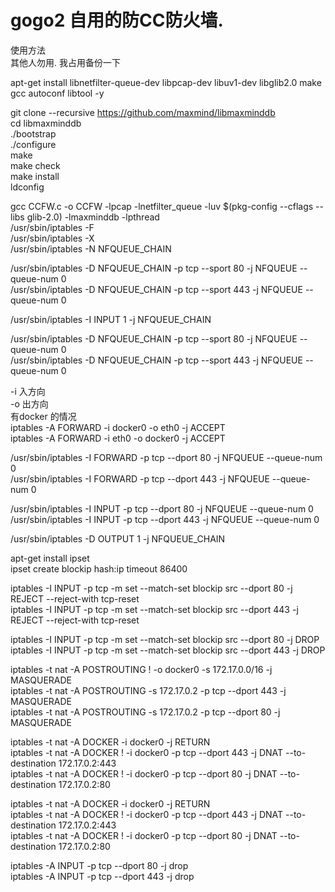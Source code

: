 # gogo2  自用的防CC防火墙.
使用方法  
其他人勿用.
我占用备份一下

apt-get install libnetfilter-queue-dev libpcap-dev libuv1-dev libglib2.0 make  gcc autoconf libtool -y  
  
  
git clone --recursive https://github.com/maxmind/libmaxminddb  
cd libmaxminddb  
./bootstrap  
./configure  
make  
make check  
make install  
ldconfig  
  
  
gcc CCFW.c -o CCFW  -lpcap -lnetfilter_queue -luv $(pkg-config --cflags --libs glib-2.0) -lmaxminddb -lpthread  
/usr/sbin/iptables -F  
/usr/sbin/iptables -X  
/usr/sbin/iptables -N NFQUEUE_CHAIN  
  
/usr/sbin/iptables -D NFQUEUE_CHAIN -p tcp --sport 80 -j NFQUEUE --queue-num 0  
/usr/sbin/iptables -D NFQUEUE_CHAIN -p tcp --sport 443 -j NFQUEUE --queue-num 0  
  
/usr/sbin/iptables -I INPUT 1 -j NFQUEUE_CHAIN  
  
  
  
/usr/sbin/iptables -D NFQUEUE_CHAIN -p tcp --sport 80 -j NFQUEUE --queue-num 0  
/usr/sbin/iptables -D NFQUEUE_CHAIN -p tcp --sport 443 -j NFQUEUE --queue-num 0  
  
-i 入方向  
-o 出方向  
有docker 的情况  
iptables -A FORWARD -i docker0 -o eth0 -j ACCEPT  
iptables -A FORWARD -i eth0 -o docker0 -j ACCEPT  
  
  
/usr/sbin/iptables -I FORWARD  -p tcp --dport 80 -j NFQUEUE --queue-num 0  
/usr/sbin/iptables -I FORWARD  -p tcp --dport 443 -j NFQUEUE --queue-num 0  
  
/usr/sbin/iptables -I INPUT  -p tcp --dport 80 -j NFQUEUE --queue-num 0  
/usr/sbin/iptables -I INPUT  -p tcp --dport 443 -j NFQUEUE --queue-num 0  
  
/usr/sbin/iptables -D OUTPUT 1 -j NFQUEUE_CHAIN  
  
  
apt-get install ipset  
ipset create blockip hash:ip  timeout 86400  
  
  
iptables  -I INPUT -p tcp -m set --match-set blockip src --dport 80 -j REJECT --reject-with tcp-reset  
iptables  -I INPUT -p tcp -m set --match-set blockip src --dport 443 -j REJECT --reject-with tcp-reset  
  
  
iptables  -I INPUT -p tcp -m set --match-set blockip src --dport 80 -j DROP  
iptables  -I INPUT -p tcp -m set --match-set blockip src --dport 443 -j DROP  
  
  
iptables -t nat -A POSTROUTING ! -o docker0 -s 172.17.0.0/16 -j MASQUERADE  
iptables -t nat -A POSTROUTING -s 172.17.0.2 -p tcp --dport 443 -j MASQUERADE  
iptables -t nat -A POSTROUTING -s 172.17.0.2 -p tcp --dport 80 -j MASQUERADE  
  
  
iptables -t nat -A DOCKER -i docker0 -j RETURN  
iptables -t nat -A DOCKER ! -i docker0 -p tcp --dport 443 -j DNAT --to-destination 172.17.0.2:443  
iptables -t nat -A DOCKER ! -i docker0 -p tcp --dport 80 -j DNAT --to-destination 172.17.0.2:80  
  
  
iptables -t nat -A DOCKER -i docker0 -j RETURN  
iptables -t nat -A DOCKER ! -i docker0 -p tcp --dport 443 -j DNAT --to-destination 172.17.0.2:443  
iptables -t nat -A DOCKER ! -i docker0 -p tcp --dport 80 -j DNAT --to-destination 172.17.0.2:80  
  
iptables -A INPUT -p tcp --dport 80 -j drop  
iptables -A INPUT -p tcp --dport 443 -j drop  
  



